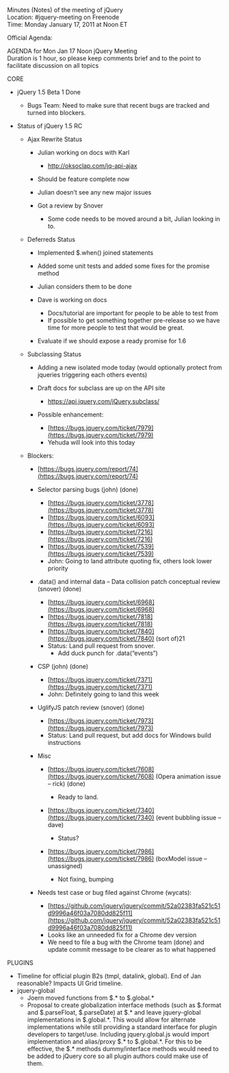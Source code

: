 Minutes (Notes) of the meeting of jQuery  
 Location: \#jquery-meeting on Freenode  
 Time: Monday January 17, 2011 at Noon ET

Official Agenda:

AGENDA for Mon Jan 17 Noon jQuery Meeting  
 Duration is 1 hour, so please keep comments brief and to the point to
facilitate discussion on all topics

CORE

-   jQuery 1.5 Beta 1 Done
    -   Bugs Team: Need to make sure that recent bugs are tracked and
        turned into blockers.

-   Status of jQuery 1.5 RC
    -   Ajax Rewrite Status
        -   Julian working on docs with Karl
            -   http://oksoclap.com/jq-api-ajax

        -   Should be feature complete now
        -   Julian doesn’t see any new major issues
        -   Got a review by Snover
            -   Some code needs to be moved around a bit, Julian looking
                in to.

    -   Deferreds Status
        -   Implemented \$.when() joined statements
        -   Added some unit tests and added some fixes for the promise
            method
        -   Julian considers them to be done
        -   Dave is working on docs
            -   Docs/tutorial are important for people to be able to
                test from
            -   If possible to get something together pre-release so we
                have time for more people to test that would be great.

        -   Evaluate if we should expose a ready promise for 1.6

    -   Subclassing Status
        -   Adding a new isolated mode today (would optionally protect
            from jqueries triggering each others events)
        -   Draft docs for subclass are up on the API site
            -   https://api.jquery.com/jQuery.subclass/

        -   Possible enhancement:
            -   [https://bugs.jquery.com/ticket/7979](https://bugs.jquery.com/ticket/7979)
            -   Yehuda will look into this today

    -   Blockers:
        -   [https://bugs.jquery.com/report/74](https://bugs.jquery.com/report/74)
        -   Selector parsing bugs (john) (done)
            -   [https://bugs.jquery.com/ticket/3778](https://bugs.jquery.com/ticket/3778)
            -   [https://bugs.jquery.com/ticket/6093](https://bugs.jquery.com/ticket/6093)
            -   [https://bugs.jquery.com/ticket/7216](https://bugs.jquery.com/ticket/7216)
            -   [https://bugs.jquery.com/ticket/7539](https://bugs.jquery.com/ticket/7539)
            -   John: Going to land attribute quoting fix, others look
                lower priority

        -   .data() and internal data – Data collision patch conceptual
            review (snover) (done)
            -   [https://bugs.jquery.com/ticket/6968](https://bugs.jquery.com/ticket/6968)
            -   [https://bugs.jquery.com/ticket/7818](https://bugs.jquery.com/ticket/7818)
            -   [https://bugs.jquery.com/ticket/7840](https://bugs.jquery.com/ticket/7840)
                (sort of)21
            -   Status: Land pull request from snover.
                -   Add duck punch for .data(“events”)

        -   CSP (john) (done)
            -   [https://bugs.jquery.com/ticket/7371](https://bugs.jquery.com/ticket/7371)
            -   John: Definitely going to land this week

        -   UglifyJS patch review (snover) (done)
            -   [https://bugs.jquery.com/ticket/7973](https://bugs.jquery.com/ticket/7973)
            -   Status: Land pull request, but add docs for Windows
                build instructions

        -   Misc
            -   [https://bugs.jquery.com/ticket/7608](https://bugs.jquery.com/ticket/7608)
                (Opera animation issue – rick) (done)
                -   Ready to land.

            -   [https://bugs.jquery.com/ticket/7340](https://bugs.jquery.com/ticket/7340)
                (event bubbling issue – dave)
                -   Status?

            -   [https://bugs.jquery.com/ticket/7986](https://bugs.jquery.com/ticket/7986)
                (boxModel issue – unassigned)
                -   Not fixing, bumping

        -   Needs test case or bug filed against Chrome (wycats):
            -   [https://github.com/jquery/jquery/commit/52a02383fa521c51d9996a46f03a7080dd825f11](https://github.com/jquery/jquery/commit/52a02383fa521c51d9996a46f03a7080dd825f11)
            -   Looks like an unneeded fix for a Chrome dev version
            -   We need to file a bug with the Chrome team (done) and
                update commit message to be clearer as to what happened

PLUGINS

-   Timeline for official plugin B2s (tmpl, datalink, global). End of
    Jan reasonable? Impacts UI Grid timeline.
-   jquery-global
    -   Joern moved functions from \$.\* to \$.global.\*
    -   Proposal to create globalization interface methods (such as
        \$.format and \$.parseFloat, \$.parseDate) at \$.\* and leave
        jquery-global implementations in \$.global.\*. This would allow
        for alternate implementations while still providing a standard
        interface for plugin developers to target/use. Including
        jquery.global.js would import implementation and alias/proxy
        \$.\* to \$.global.\*. For this to be effective, the \$.\*
        methods dummy/interface methods would need to be added to jQuery
        core so all plugin authors could make use of them.
